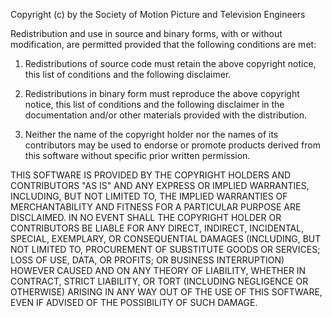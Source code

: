 Copyright (c) by the Society of Motion Picture and Television Engineers
 
Redistribution and use in source and binary forms, with or without modification,
are permitted provided that the following conditions are met:
 
1. Redistributions of source code must retain the above copyright notice, this
list of conditions and the following disclaimer.
 
2. Redistributions in binary form must reproduce the above copyright notice,
this list of conditions and the following disclaimer in the documentation and/or
other materials provided with the distribution.
 
3. Neither the name of the copyright holder nor the names of its contributors
may be used to endorse or promote products derived from this software without
specific prior written permission.
 
THIS SOFTWARE IS PROVIDED BY THE COPYRIGHT HOLDERS AND CONTRIBUTORS "AS IS" AND
ANY EXPRESS OR IMPLIED WARRANTIES, INCLUDING, BUT NOT LIMITED TO, THE IMPLIED
WARRANTIES OF MERCHANTABILITY AND FITNESS FOR A PARTICULAR PURPOSE ARE
DISCLAIMED. IN NO EVENT SHALL THE COPYRIGHT HOLDER OR CONTRIBUTORS BE LIABLE FOR
ANY DIRECT, INDIRECT, INCIDENTAL, SPECIAL, EXEMPLARY, OR CONSEQUENTIAL DAMAGES
(INCLUDING, BUT NOT LIMITED TO, PROCUREMENT OF SUBSTITUTE GOODS OR SERVICES;
LOSS OF USE, DATA, OR PROFITS; OR BUSINESS INTERRUPTION) HOWEVER CAUSED AND ON
ANY THEORY OF LIABILITY, WHETHER IN CONTRACT, STRICT LIABILITY, OR TORT
(INCLUDING NEGLIGENCE OR OTHERWISE) ARISING IN ANY WAY OUT OF THE USE OF THIS
SOFTWARE, EVEN IF ADVISED OF THE POSSIBILITY OF SUCH DAMAGE.
